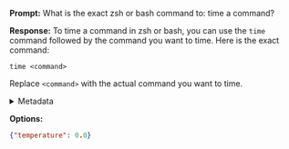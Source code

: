 **Prompt:**
What is the exact zsh or bash command to: time a command?

**Response:**
To time a command in zsh or bash, you can use the `time` command followed by the command you want to time. Here is the exact command:

```shell
time <command>
```

Replace `<command>` with the actual command you want to time.

<details><summary>Metadata</summary>

- Duration: 2684 ms
- Datetime: 2023-08-06T15:18:05.834028
- Model: gpt-3.5-turbo-0613

</details>

**Options:**
```json
{"temperature": 0.0}
```

